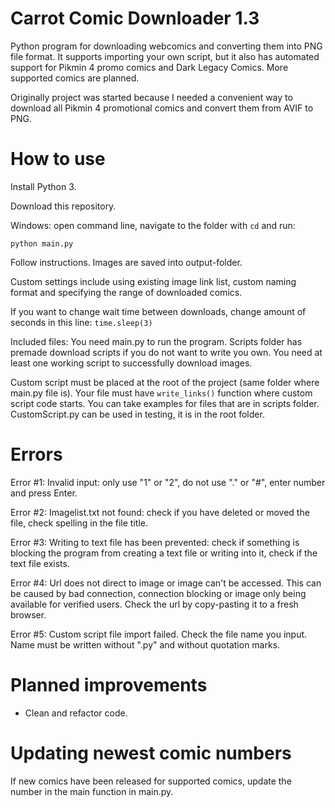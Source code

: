# Carrot Comic Downloader 1.3

Python program for downloading webcomics and converting them into PNG file format. It supports importing your own script, but it also has automated support for Pikmin 4 promo comics and Dark Legacy Comics. More supported comics are planned.

Originally project was started because I needed a convenient way to download all Pikmin 4 promotional comics and convert them from AVIF to PNG.

# How to use

Install Python 3.

Download this repository.

Windows: open command line, navigate to the folder with `cd` and run:

```
python main.py
```

Follow instructions. Images are saved into output-folder.

Custom settings include using existing image link list, custom naming format and specifying the range of downloaded comics.

If you want to change wait time between downloads, change amount of seconds in this line: `time.sleep(3)`

Included files: You need main.py to run the program. Scripts folder has premade download scripts if you do not want to write you own. You need at least one working script to successfully download images.

Custom script must be placed at the root of the project (same folder where main.py file is). Your file must have `write_links()` function where custom script code starts. You can take examples for files that are in scripts folder. CustomScript.py can be used in testing, it is in the root folder.

# Errors

Error #1: Invalid input: only use "1" or "2", do not use "." or "#", enter number and press Enter.

Error #2: Imagelist.txt not found: check if you have deleted or moved the file, check spelling in the file title.

Error #3: Writing to text file has been prevented: check if something is blocking the program from creating a text file or writing into it, check if the text file exists.

Error #4: Url does not direct to image or image can't be accessed. This can be caused by bad connection, connection blocking or image only being available for verified users. Check the url by copy-pasting it to a fresh browser.

Error #5: Custom script file import failed. Check the file name you input. Name must be written without ".py" and without quotation marks.

# Planned improvements

- Clean and refactor code.

# Updating newest comic numbers

If new comics have been released for supported comics, update the number in the main function in main.py.
